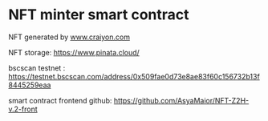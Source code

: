 # NFT minter smart contract

NFT generated by www.craiyon.com 

NFT storage: https://www.pinata.cloud/ 

bscscan testnet : https://testnet.bscscan.com/address/0x509fae0d73e8ae83f60c156732b13f8445259eaa 

smart contract frontend github: https://github.com/AsyaMaior/NFT-Z2H-v.2-front 


